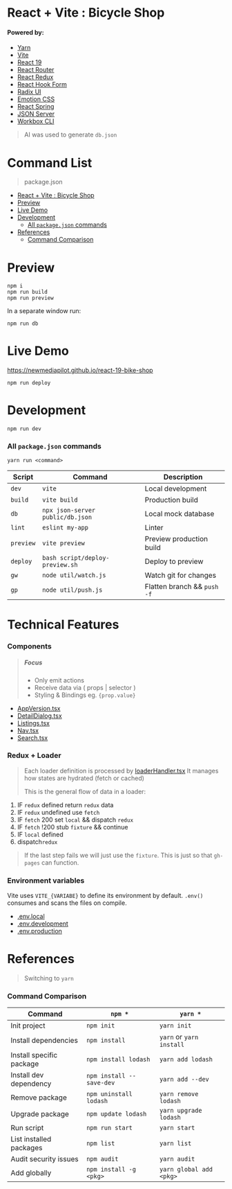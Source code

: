 # React + Vite : Bicycle Shop

#### Powered by:

- [Yarn](https://yarnpkg.com/)
- [Vite](https://vite.dev/)
- [React 19](https://react.dev/learn/build-a-react-app-from-scratch)
- [React Router](https://api.reactrouter.com/v7/functions/react_router.createBrowserRouter.html)
- [React Redux](https://react-redux.js.org/introduction/getting-started)
- [React Hook Form](https://react-hook-form.com)
- [Radix UI](https://www.radix-ui.com/)
- [Emotion CSS](https://emotion.sh/)
- [React Spring](https://www.react-spring.dev/)
- [JSON Server](https://www.npmjs.com/package/json-server)
- [Workbox CLI](https://developer.chrome.com/docs/workbox/)

> AI was used to generate `db.json`

# Command List

> package.json
- [React + Vite : Bicycle Shop](#react--vite--bicycle-shop)
- [Preview](#preview)
- [Live Demo](#live-demo)
- [Development](#development)
  - [All `package.json` commands](#all-packagejson-commands)
- [References](#references)
  - [Command Comparison](#command-comparison)

# Preview

```
npm i
npm run build
npm run preview
```

In a separate window run:
```
npm run db
```

# Live Demo

https://newmediapilot.github.io/react-19-bike-shop

```
npm run deploy
```

# Development

```
npm run dev
```

### All `package.json` commands

`yarn run <command>`

| **Script**   | **Command**                                 | **Description**               |
|--------------|---------------------------------------------|-------------------------------|
| `dev`        | `vite`                                      | Local development             |
| `build`      | `vite build`                                | Production build              |
| `db`         | `npx json-server public/db.json`            | Local mock database           |
| `lint`       | `eslint my-app`                             | Linter                        |
| `preview`    | `vite preview`                              | Preview production build      |
| `deploy`     | `bash script/deploy-preview.sh`             | Deploy to preview             |
| `gw`         | `node util/watch.js`                        | Watch git for changes         |
| `gp`         | `node util/push.js`                         | Flatten branch && `push -f`   |

# Technical Features

### Components

> ##### Focus
> - Only emit actions
> - Receive data via ( props | selector )
> - Styling & Bindings eg. `{prop.value}`

- [AppVersion.tsx](src/components/AppVersion.tsx)
- [DetailDialog.tsx](src/components/DetailDialog.tsx)
- [Listings.tsx](src/components/Listings.tsx)
- [Nav.tsx](src/components/Nav.tsx)
- [Search.tsx](src/components/Search.tsx)

### Redux + Loader

> Each loader definition is processed by [loaderHandler.tsx](src/loaders/loaderHandler.ts)
> It manages how states are hydrated (fetch or cached)
>
> This is the general flow of data in a loader:

1. IF `redux` defined return `redux` data
1. IF `redux` undefined use `fetch`
1. IF `fetch` 200 set `local` && dispatch `redux`
1. IF `fetch` !200 stub `fixture` && continue
1. IF `local` defined
1. dispatch`redux`

> If the last step fails we will just use the `fixture`. 
> This is just so that `gh-pages` can function.

### Environment variables

Vite uses `VITE_{VARIABE}` to define its environment by default.
`.env()` consumes and scans the files on compile.

- [.env.local](.env.local)
- [.env.development](.env.development)
- [.env.production](.env.production)

# References

> Switching to `yarn`

### Command Comparison

| Command                      | `npm *`                   | `yarn *`                 |
|------------------------------|---------------------------|--------------------------|
| Init project                 | `npm init`                | `yarn init`              |
| Install dependencies         | `npm install`             | `yarn` or `yarn install` |
| Install specific package     | `npm install lodash`      | `yarn add lodash`        |
| Install dev dependency       | `npm install --save-dev`  | `yarn add --dev`         |
| Remove package               | `npm uninstall lodash`    | `yarn remove lodash`     |
| Upgrade package              | `npm update lodash`       | `yarn upgrade lodash`    |
| Run script                   | `npm run start`           | `yarn start`             |
| List installed packages      | `npm list`                | `yarn list`              |
| Audit security issues        | `npm audit`               | `yarn audit`             |
| Add globally                 | `npm install -g <pkg>`    | `yarn global add <pkg>`  |